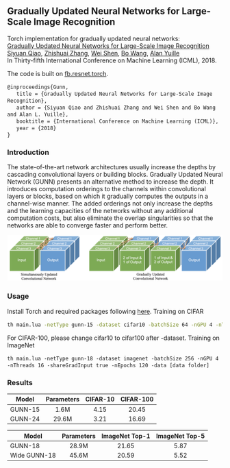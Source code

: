 ## Gradually Updated Neural Networks for Large-Scale Image Recognition

Torch implementation for gradually updated neural networks:  
[Gradually Updated Neural Networks for Large-Scale Image Recognition](http://www.cs.jhu.edu/~alanlab/Pubs18/qiao2018gunn.pdf)  
[Siyuan Qiao](http://www.cs.jhu.edu/~syqiao/), [Zhishuai Zhang](https://zhishuai.xyz/), [Wei Shen](http://wei-shen.weebly.com/), [Bo Wang](https://bowang87.weebly.com/), [Alan Yuille](http://www.cs.jhu.edu/~ayuille/)  
In Thirty-fifth International Conference on Machine Learning (ICML), 2018.

The code is built on [fb.resnet.torch](https://github.com/facebook/fb.resnet.torch).

```
@inproceedings{Gunn,
   title = {Gradually Updated Neural Networks for Large-Scale Image Recognition},
   author = {Siyuan Qiao and Zhishuai Zhang and Wei Shen and Bo Wang and Alan L. Yuille},
   booktitle = {International Conference on Machine Learning (ICML)},
   year = {2018}
}
```

### Introduction
The state-of-the-art network architectures usually increase the depths by cascading convolutional layers or building blocks.
Gradually Updated Neural Network (GUNN) presents an alternative method to increase the depth.
It introduces computation orderings to the channels within convolutional
layers or blocks, based on which it gradually computes the outputs in a channel-wise manner.
The added orderings not only increase the depths and the learning capacities of the networks without any additional computation costs, but also eliminate the overlap singularities so that the networks are able to converge faster and perform
better.

<img src="intro.png"/>

### Usage
Install Torch and required packages following [here](https://github.com/facebook/fb.resnet.torch/blob/master/INSTALL.md).
Training on CIFAR
```bash
th main.lua -netType gunn-15 -dataset cifar10 -batchSize 64 -nGPU 4 -nThreads 8 -shareGradInput true -nEpochs 300
```
For CIFAR-100, please change cifar10 to cifar100 after -dataset. Training on ImageNet
```
th main.lua -netType gunn-18 -dataset imagenet -batchSize 256 -nGPU 4 -nThreads 16 -shareGradInput true -nEpochs 120 -data [data folder]
```

### Results

Model  | Parameters| CIFAR-10 | CIFAR-100
-------|:---------:|:---------:|:----------:
GUNN-15 | 1.6M | 4.15 | 20.45
GUNN-24 | 29.6M | 3.21 | 16.69

Model  | Parameters| ImageNet Top-1 | ImageNet Top-5
-------|:---------:|:---------:|:----------:
GUNN-18 | 28.9M | 21.65 | 5.87
Wide GUNN-18 | 45.6M | 20.59 | 5.52
